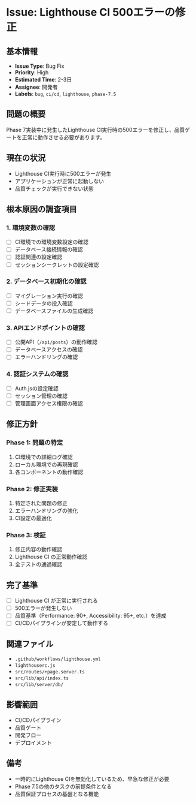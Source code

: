 # Issue: Lighthouse CI 500エラーの修正

## 基本情報

- **Issue Type**: Bug Fix
- **Priority**: High
- **Estimated Time**: 2-3日
- **Assignee**: 開発者
- **Labels**: `bug`, `ci/cd`, `lighthouse`, `phase-7.5`

## 問題の概要

Phase 7実装中に発生したLighthouse CI実行時の500エラーを修正し、品質ゲートを正常に動作させる必要があります。

## 現在の状況

- Lighthouse CI実行時に500エラーが発生
- アプリケーションが正常に起動しない
- 品質チェックが実行できない状態

## 根本原因の調査項目

### 1. 環境変数の確認
- [ ] CI環境での環境変数設定の確認
- [ ] データベース接続情報の確認
- [ ] 認証関連の設定確認
- [ ] セッションシークレットの設定確認

### 2. データベース初期化の確認
- [ ] マイグレーション実行の確認
- [ ] シードデータの投入確認
- [ ] データベースファイルの生成確認

### 3. APIエンドポイントの確認
- [ ] 公開API（`/api/posts`）の動作確認
- [ ] データベースアクセスの確認
- [ ] エラーハンドリングの確認

### 4. 認証システムの確認
- [ ] Auth.jsの設定確認
- [ ] セッション管理の確認
- [ ] 管理画面アクセス権限の確認

## 修正方針

### Phase 1: 問題の特定
1. CI環境での詳細ログ確認
2. ローカル環境での再現確認
3. 各コンポーネントの動作確認

### Phase 2: 修正実装
1. 特定された問題の修正
2. エラーハンドリングの強化
3. CI設定の最適化

### Phase 3: 検証
1. 修正内容の動作確認
2. Lighthouse CI の正常動作確認
3. 全テストの通過確認

## 完了基準

- [ ] Lighthouse CI が正常に実行される
- [ ] 500エラーが発生しない
- [ ] 品質基準（Performance: 90+, Accessibility: 95+, etc.）を達成
- [ ] CI/CDパイプラインが安定して動作する

## 関連ファイル

- `.github/workflows/lighthouse.yml`
- `lighthouserc.js`
- `src/routes/+page.server.ts`
- `src/lib/api/index.ts`
- `src/lib/server/db/`

## 影響範囲

- CI/CDパイプライン
- 品質ゲート
- 開発フロー
- デプロイメント

## 備考

- 一時的にLighthouse CIを無効化しているため、早急な修正が必要
- Phase 7.5の他のタスクの前提条件となる
- 品質保証プロセスの基盤となる機能
